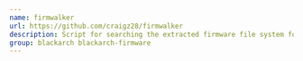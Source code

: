 ```yaml
---
name: firmwalker
url: https://github.com/craigz28/firmwalker
description: Script for searching the extracted firmware file system for goodies.
group: blackarch blackarch-firmware
---
```

